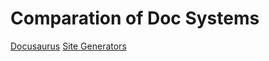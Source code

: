 # Comparation of Doc Systems

[Docusaurus](https://docusaurus.io/docs#comparison-with-other-tools)
[Site Generators](https://jamstack.org/generators/)

